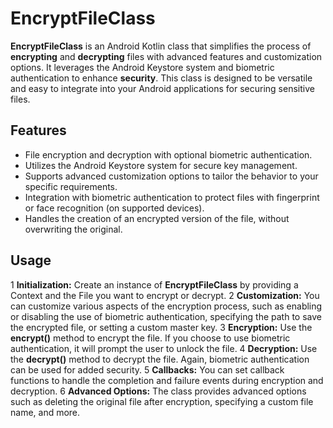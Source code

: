 # EncryptFileClass
__EncryptFileClass__ is an Android Kotlin class that simplifies the process of __encrypting__ and __decrypting__ files with advanced features and customization options. 
It leverages the Android Keystore system and biometric authentication to enhance __security__. 
This class is designed to be versatile and easy to integrate into your Android applications for securing sensitive files.

## Features
- File encryption and decryption with optional biometric authentication.
- Utilizes the Android Keystore system for secure key management.
- Supports advanced customization options to tailor the behavior to your specific requirements.
- Integration with biometric authentication to protect files with fingerprint or face recognition (on supported devices).
- Handles the creation of an encrypted version of the file, without overwriting the original.

## Usage
1 __Initialization:__ Create an instance of __EncryptFileClass__ by providing a Context and the File you want to encrypt or decrypt.
2 __Customization:__ You can customize various aspects of the encryption process, such as enabling or disabling the use of biometric authentication, specifying the path to save the encrypted file, or setting a custom master key.
3 __Encryption:__ Use the __encrypt()__ method to encrypt the file. If you choose to use biometric authentication, it will prompt the user to unlock the file.
4 __Decryption:__ Use the __decrypt()__ method to decrypt the file. Again, biometric authentication can be used for added security.
5 __Callbacks:__ You can set callback functions to handle the completion and failure events during encryption and decryption.
6 __Advanced Options:__ The class provides advanced options such as deleting the original file after encryption, specifying a custom file name, and more.
